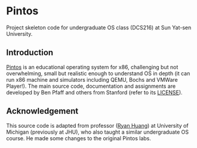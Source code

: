 # Pintos

Project skeleton code for undergraduate OS class (DCS216) at Sun Yat-sen University.

## Introduction

[Pintos](http://pintos-os.org) is an educational operating system for x86, challenging but not overwhelming, small but realistic enough to understand OS in depth (it can run x86 machine and simulators including QEMU, Bochs and VMWare Player!). The main source code, documentation and assignments are developed by Ben Pfaff and others from Stanford (refer to its [LICENSE](src/LICENSE)).

## Acknowledgement

This source code is adapted from professor ([Ryan Huang](ryanph@umich.edu)) at University of Michigan (previously at JHU), who also taught a similar undergraduate OS course. He made some changes to the original Pintos labs.
